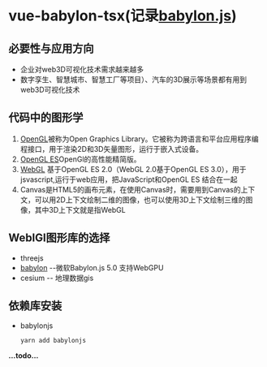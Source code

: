 # vue-babylon-tsx(记录[babylon.js](https://www.babylonjs.com/))

## 必要性与应用方向
- 企业对web3D可视化技术需求越来越多
- 数字孪生、智慧城市、智慧工厂等项目）、汽车的3D展示等场景都有用到web3D可视化技术

## 代码中的图形学
1. [OpenGL](https://www.opengl.org/)被称为Open Graphics Library。它被称为跨语言和平台应用程序编程接口，用于渲染2D和3D矢量图形，运行于嵌入式设备。
2. [OpenGL ES](https://www.khronos.org/opengles/)OpenGl的高性能精简版。
3. [WebGL](https://developer.mozilla.org) 基于OpenGL ES 2.0（WebGL 2.0基于OpenGL ES 3.0），用于jsvascript,运行于web应用，把JavaScript和OpenGL ES 结合在一起
4. Canvas是HTML5的画布元素，在使用Canvas时，需要用到Canvas的上下文，可以用2D上下文绘制二维的图像，也可以使用3D上下文绘制三维的图像，其中3D上下文就是指WebGL

## WeblGl图形库的选择
- threejs
- [babylon](https://www.babylonjs.com/) --微软Babylon.js 5.0 支持WebGPU
- cesium -- 地理数据gis

## 依赖库安装
- babylonjs
    ```
    yarn add babylonjs
    ```
**...todo...**
